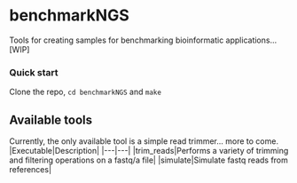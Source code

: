 # benchmarkNGS
Tools for creating samples for benchmarking bioinformatic applications... [WIP]

### Quick start
Clone the repo, `cd benchmarkNGS` and `make`

## Available tools
Currently, the only available tool is a simple read trimmer... more to come.
|Executable|Description|
|---|---|
|trim_reads|Performs a variety of trimming and filtering operations on a fastq/a file|
|simulate|Simulate fastq reads from references|
